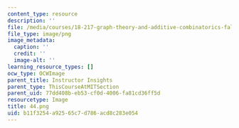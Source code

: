 ```yaml
---
content_type: resource
description: ''
file: /media/courses/18-217-graph-theory-and-additive-combinatorics-fall-2019/b11f3254a92565c7d786acd8c283e054_44.png
file_type: image/png
image_metadata:
  caption: ''
  credit: ''
  image-alt: ''
learning_resource_types: []
ocw_type: OCWImage
parent_title: Instructor Insights
parent_type: ThisCourseAtMITSection
parent_uid: 77dd408b-eb53-cf0d-4006-fa81cd36ff5d
resourcetype: Image
title: 44.png
uid: b11f3254-a925-65c7-d786-acd8c283e054
---
```

